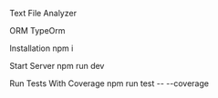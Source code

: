 Text File Analyzer 

ORM
TypeOrm


Installation
npm i

Start Server
npm run dev

Run Tests With Coverage
npm run test -- --coverage



